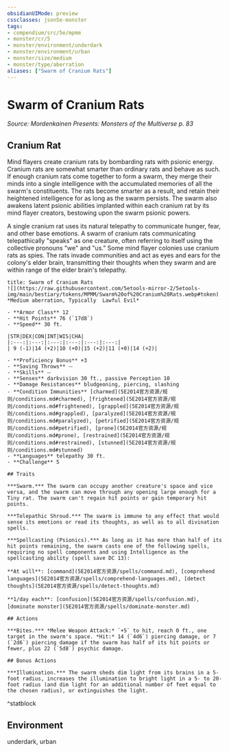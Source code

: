 ```yaml
---
obsidianUIMode: preview
cssclasses: json5e-monster
tags:
- compendium/src/5e/mpmm
- monster/cr/5
- monster/environment/underdark
- monster/environment/urban
- monster/size/medium
- monster/type/aberration
aliases: ["Swarm of Cranium Rats"]
---
```

# Swarm of Cranium Rats
*Source: Mordenkainen Presents: Monsters of the Multiverse p. 83*  

## Cranium Rat

Mind flayers create cranium rats by bombarding rats with psionic energy. Cranium rats are somewhat smarter than ordinary rats and behave as such. If enough cranium rats come together to form a swarm, they merge their minds into a single intelligence with the accumulated memories of all the swarm's constituents. The rats become smarter as a result, and retain their heightened intelligence for as long as the swarm persists. The swarm also awakens latent psionic abilities implanted within each cranium rat by its mind flayer creators, bestowing upon the swarm psionic powers.

A single cranium rat uses its natural telepathy to communicate hunger, fear, and other base emotions. A swarm of cranium rats communicating telepathically "speaks" as one creature, often referring to itself using the collective pronouns "we" and "us." Some mind flayer colonies use cranium rats as spies. The rats invade communities and act as eyes and ears for the colony's elder brain, transmitting their thoughts when they swarm and are within range of the elder brain's telepathy.

```ad-statblock
title: Swarm of Cranium Rats
![](https://raw.githubusercontent.com/5etools-mirror-2/5etools-img/main/bestiary/tokens/MPMM/Swarm%20of%20Cranium%20Rats.webp#token)
*Medium aberration, Typically  Lawful Evil*

- **Armor Class** 12
- **Hit Points** 76 (`17d8`)
- **Speed** 30 ft.

|STR|DEX|CON|INT|WIS|CHA|
|:---:|:---:|:---:|:---:|:---:|:---:|
| 9 (-1)|14 (+2)|10 (+0)|15 (+2)|11 (+0)|14 (+2)|

- **Proficiency Bonus** +3
- **Saving Throws** ⏤
- **Skills** ⏤
- **Senses** darkvision 30 ft., passive Perception 10
- **Damage Resistances** bludgeoning, piercing, slashing
- **Condition Immunities** [charmed](5E2014官方资源/规则/conditions.md#charmed), [frightened](5E2014官方资源/规则/conditions.md#frightened), [grappled](5E2014官方资源/规则/conditions.md#grappled), [paralyzed](5E2014官方资源/规则/conditions.md#paralyzed), [petrified](5E2014官方资源/规则/conditions.md#petrified), [prone](5E2014官方资源/规则/conditions.md#prone), [restrained](5E2014官方资源/规则/conditions.md#restrained), [stunned](5E2014官方资源/规则/conditions.md#stunned)
- **Languages** telepathy 30 ft.
- **Challenge** 5

## Traits

***Swarm.*** The swarm can occupy another creature's space and vice versa, and the swarm can move through any opening large enough for a Tiny rat. The swarm can't regain hit points or gain temporary hit points.

***Telepathic Shroud.*** The swarm is immune to any effect that would sense its emotions or read its thoughts, as well as to all divination spells.

***Spellcasting (Psionics).*** As long as it has more than half of its hit points remaining, the swarm casts one of the following spells, requiring no spell components and using Intelligence as the spellcasting ability (spell save DC 13):

**At will**: [command](5E2014官方资源/spells/command.md), [comprehend languages](5E2014官方资源/spells/comprehend-languages.md), [detect thoughts](5E2014官方资源/spells/detect-thoughts.md)

**1/day each**: [confusion](5E2014官方资源/spells/confusion.md), [dominate monster](5E2014官方资源/spells/dominate-monster.md)

## Actions

***Bites.*** *Melee Weapon Attack:* `+5` to hit, reach 0 ft., one target in the swarm's space. *Hit:* 14 (`4d6`) piercing damage, or 7 (`2d6`) piercing damage if the swarm has half of its hit points or fewer, plus 22 (`5d8`) psychic damage.

## Bonus Actions

***Illumination.*** The swarm sheds dim light from its brains in a 5-foot radius, increases the illumination to bright light in a 5- to 20-foot radius (and dim light for an additional number of feet equal to the chosen radius), or extinguishes the light.
```
^statblock

## Environment

underdark, urban